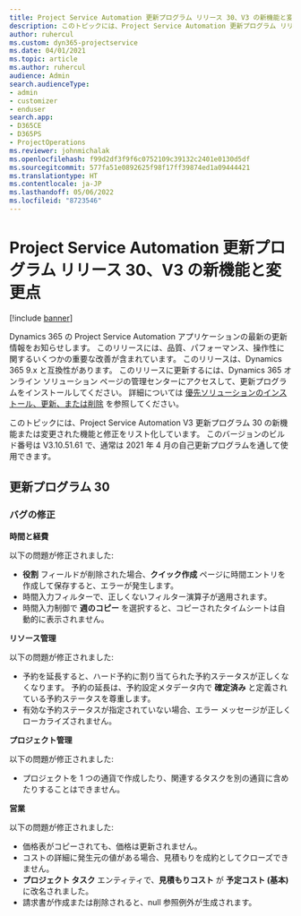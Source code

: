 ```yaml
---
title: Project Service Automation 更新プログラム リリース 30、V3 の新機能と変更点
description: このトピックには、Project Service Automation 更新プログラム リリース 30、V3 で利用可能な機能と修正をリスト化しています。
author: ruhercul
ms.custom: dyn365-projectservice
ms.date: 04/01/2021
ms.topic: article
ms.author: ruhercul
audience: Admin
search.audienceType:
- admin
- customizer
- enduser
search.app:
- D365CE
- D365PS
- ProjectOperations
ms.reviewer: johnmichalak
ms.openlocfilehash: f99d2df3f9f6c0752109c39132c2401e0130d5df
ms.sourcegitcommit: 577fa51e0892625f98f17ff39874ed1a09444421
ms.translationtype: HT
ms.contentlocale: ja-JP
ms.lasthandoff: 05/06/2022
ms.locfileid: "8723546"
---
```

# <a name="whats-new-or-changed-in-project-service-automation-update-release-30-v3"></a>Project Service Automation 更新プログラム リリース 30、V3 の新機能と変更点

[!include [banner](../includes/psa-now-project-operations.md)]

Dynamics 365 の Project Service Automation アプリケーションの最新の更新情報をお知らせします。 このリリースには、品質、パフォーマンス、操作性に関するいくつかの重要な改善が含まれています。 このリリースは、Dynamics 365 9.x と互換性があります。 このリリースに更新するには、Dynamics 365 オンライン ソリューション ページの管理センターにアクセスして、更新プログラムをインストールしてください。 詳細については [優先ソリューションのインストール、更新、または削除](/power-platform/admin/install-remove-preferred-solution) を参照してください。

このトピックには、Project Service Automation V3 更新プログラム 30 の新機能または変更された機能と修正をリスト化しています。 このバージョンのビルド番号は V3.10.51.61 で、通常は 2021 年 4 月の自己更新プログラムを通して使用できます。

## <a name="update-release-30"></a>更新プログラム 30

### <a name="bug-fixes"></a>バグの修正

**時間と経費**

以下の問題が修正されました:

- **役割** フィールドが削除された場合、**クイック作成** ページに時間エントリを作成して保存すると、エラーが発生します。
- 時間入力フィルターで、正しくないフィルター演算子が適用されます。
- 時間入力制御で **週のコピー** を選択すると、コピーされたタイムシートは自動的に表示されません。

**リソース管理**

以下の問題が修正されました:

- 予約を延長すると、ハード予約に割り当てられた予約ステータスが正しくなくなります。 予約の延長は、予約設定メタデータ内で **確定済み** と定義されている予約ステータスを尊重します。
- 有効な予約ステータスが指定されていない場合、エラー メッセージが正しくローカライズされません。

**プロジェクト管理**

以下の問題が修正されました:

- プロジェクトを 1 つの通貨で作成したり、関連するタスクを別の通貨に含めたりすることはできません。

**営業**

以下の問題が修正されました:

- 価格表がコピーされても、価格は更新されません。
- コストの詳細に発生元の値がある場合、見積もりを成約としてクローズできません。
- **プロジェクト タスク** エンティティで、**見積もりコスト** が **予定コスト (基本)** に改名されました。
- 請求書が作成または削除されると、null 参照例外が生成されます。
